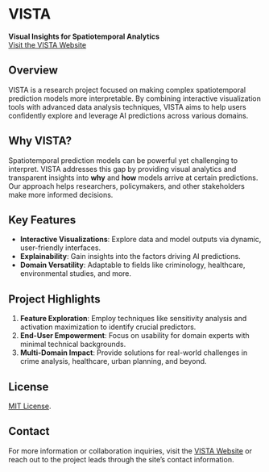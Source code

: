 # VISTA

**Visual Insights for Spatiotemporal Analytics**  
[Visit the VISTA Website](https://iadsl.github.io/vista/)

## Overview

VISTA is a research project focused on making complex spatiotemporal prediction models more interpretable. By combining interactive visualization tools with advanced data analysis techniques, VISTA aims to help users confidently explore and leverage AI predictions across various domains.

## Why VISTA?

Spatiotemporal prediction models can be powerful yet challenging to interpret. VISTA addresses this gap by providing visual analytics and transparent insights into **why** and **how** models arrive at certain predictions. Our approach helps researchers, policymakers, and other stakeholders make more informed decisions.

## Key Features

- **Interactive Visualizations**: Explore data and model outputs via dynamic, user-friendly interfaces.  
- **Explainability**: Gain insights into the factors driving AI predictions.  
- **Domain Versatility**: Adaptable to fields like criminology, healthcare, environmental studies, and more.

## Project Highlights

1. **Feature Exploration**: Employ techniques like sensitivity analysis and activation maximization to identify crucial predictors.  
2. **End-User Empowerment**: Focus on usability for domain experts with minimal technical backgrounds.  
3. **Multi-Domain Impact**: Provide solutions for real-world challenges in crime analysis, healthcare, urban planning, and beyond.

## License

[MIT License](https://opensource.org/licenses/MIT).

## Contact

For more information or collaboration inquiries, visit the [VISTA Website](https://iadsl.github.io/vista/) or reach out to the project leads through the site’s contact information.